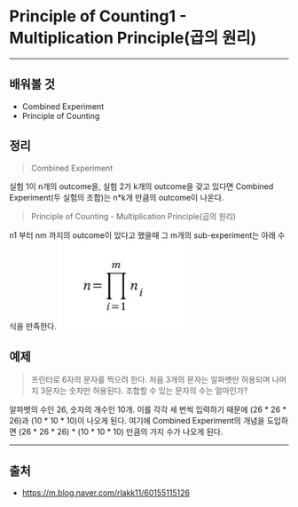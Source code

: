 # Principle of Counting1 - Multiplication Principle(곱의 원리) #
-------------------------
## 배워볼 것 ##
* Combined Experiment
* Principle of Counting
## 정리 ##
> Combined Experiment

실험 1이 n개의 outcome을, 실험 2가 k개의 outcome을 갖고 있다면 Combined Experiment(두 실험의 조합)는 n*k개 만큼의 outcome이 나온다.
> Principle of Counting - Multiplication Principle(곱의 원리)

n1 부터 nm 까지의 outcome이 있다고 했을때 그 m개의 sub-experiment는 아래 수식을 만족한다.
<img src = "/image/2020_12_29_1.png">

## 예제 ##
> 프린터로 6자의 문자를 찍으려 한다. 처음 3개의 문자는 알파벳만 허용되며 나머지 3문자는 숫자만 허용된다. 조합할 수 있는 문자의 수는 얼마인가?

알파벳의 수인 26, 숫자의 개수인 10개. 이를 각각 세 번씩 입력하기 때문에 (26 * 26 * 26)과 (10 * 10 * 10)이 나오게 된다. 여기에 Combined Experiment의 개념을 도입하면 (26 * 26 * 26) * (10 * 10 * 10) 만큼의 가지 수가 나오게 된다.

--------------------
## 출처 ##
* <https://m.blog.naver.com/rlakk11/60155115126>